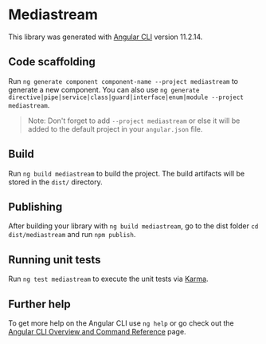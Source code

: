 # Mediastream

This library was generated with [Angular CLI](https://github.com/angular/angular-cli) version 11.2.14.

## Code scaffolding

Run `ng generate component component-name --project mediastream` to generate a new component. You can also use `ng generate directive|pipe|service|class|guard|interface|enum|module --project mediastream`.
> Note: Don't forget to add `--project mediastream` or else it will be added to the default project in your `angular.json` file. 

## Build

Run `ng build mediastream` to build the project. The build artifacts will be stored in the `dist/` directory.

## Publishing

After building your library with `ng build mediastream`, go to the dist folder `cd dist/mediastream` and run `npm publish`.

## Running unit tests

Run `ng test mediastream` to execute the unit tests via [Karma](https://karma-runner.github.io).

## Further help

To get more help on the Angular CLI use `ng help` or go check out the [Angular CLI Overview and Command Reference](https://angular.io/cli) page.
